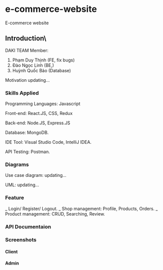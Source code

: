 # e-commerce-website
E-commerce website 

## Introduction\
DAKI TEAM
Member:
1. Phạm Duy Thịnh (FE, fix bugs)
2. Đào Ngọc Linh  (BE,)
3. Huỳnh Quốc Bảo  (Database)

Motivation
updating...

### Skills Applied
Programming Languages: Javascript

Front-end: React.JS, CSS, Redux

Back-end: Node.JS, Express.JS

Database: MongoDB.

IDE Tool: Visual Studio Code, IntelliJ IDEA.

API Testing: Postman.

### Diagrams
Use case diagram:
updating...

UML:
updating...

### Feature
_ Login/ Register/ Logout.
_ Shop management: Profile, Products, Orders.
_ Product management: CRUD, Searching, Review.

### API Documentaion

### Screenshots

#### Client

#### Admin



